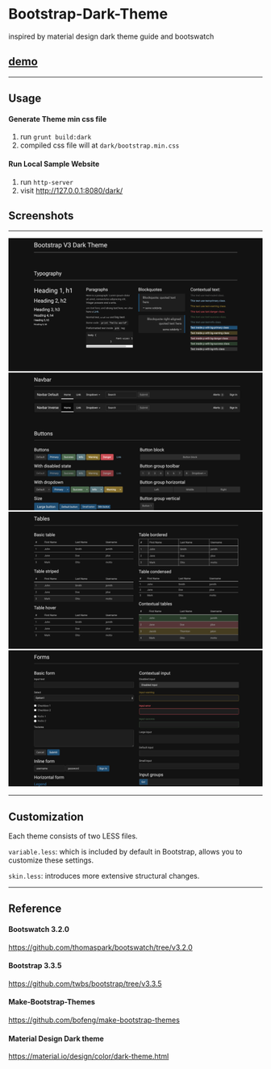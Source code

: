 # Bootstrap-Dark-Theme

inspired by material design dark theme guide and bootswatch

## [demo](https://jinxjinx.github.io/Bootstrap-Dark-Theme/dark/index.html)

---

## Usage

#### Generate Theme min css file

1. run `grunt build:dark`
2. compiled css file will at `dark/bootstrap.min.css`

#### Run Local Sample Website
1. run `http-server`
2. visit http://127.0.0.1:8080/dark/

## Screenshots

---

![screenshot1](/docs/img/screenshot1.png)
![screenshot2](/docs/img/screenshot2.png)
![screenshot3](/docs/img/screenshot3.png)
![screenshot4](/docs/img/screenshot4.png)


---

## Customization

Each theme consists of two LESS files.

`variable.less`: which is included by default in Bootstrap, allows you to customize these settings.

`skin.less`: introduces more extensive structural changes.

---

## Reference

#### Bootswatch 3.2.0
https://github.com/thomaspark/bootswatch/tree/v3.2.0

#### Bootstrap 3.3.5
https://github.com/twbs/bootstrap/tree/v3.3.5

#### Make-Bootstrap-Themes
https://github.com/bofeng/make-bootstrap-themes

#### Material Design Dark theme
https://material.io/design/color/dark-theme.html
